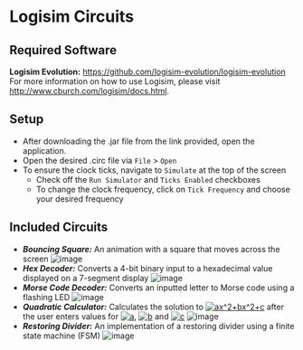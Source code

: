 # Logisim Circuits

## Required Software
**Logisim Evolution:** https://github.com/logisim-evolution/logisim-evolution  
For more information on how to use Logisim, please visit http://www.cburch.com/logisim/docs.html.

## Setup
- After downloading the .jar file from the link provided, open the application.
- Open the desired .circ file via `File` > `Open`
- To ensure the clock ticks, navigate to `Simulate` at the top of the screen
    - Check off the `Run Simulator` and `Ticks Enabled` checkboxes
    - To change the clock frequency, click on `Tick Frequency` and choose your desired frequency

## Included Circuits
- _**Bouncing Square:**_ An animation with a square that moves across the screen
    ![image](https://user-images.githubusercontent.com/69637288/130248611-3cb8d8a3-bf19-48a7-a4d0-e8bf6ffc7ed6.png)
- _**Hex Decoder:**_ Converts a 4-bit binary input to a hexadecimal value displayed on a 7-segment display
    ![image](https://user-images.githubusercontent.com/69637288/130247613-591c1483-3528-40a9-88c3-943f3fd6a638.png)
- _**Morse Code Decoder:**_ Converts an inputted letter to Morse code using a flashing LED
    ![image](https://user-images.githubusercontent.com/69637288/130247867-15d15da4-0428-4bb6-b682-c40b13ab9c2e.png)
- _**Quadratic Calculator:**_ Calculates the solution to <a href="https://www.codecogs.com/eqnedit.php?latex=ax^2&plus;bx^2&plus;c" target="_blank"><img src="https://latex.codecogs.com/svg.latex?ax^2&plus;bx^2&plus;c" title="ax^2+bx^2+c" /></a> after the user enters values for <a href="https://www.codecogs.com/eqnedit.php?latex=a" target="_blank"><img src="https://latex.codecogs.com/svg.latex?a" title="a" /></a>, <a href="https://www.codecogs.com/eqnedit.php?latex=b" target="_blank"><img src="https://latex.codecogs.com/svg.latex?b" title="b" /></a> and <a href="https://www.codecogs.com/eqnedit.php?latex=c" target="_blank"><img src="https://latex.codecogs.com/svg.latex?c" title="c" /></a>
    ![image](https://user-images.githubusercontent.com/69637288/130248001-d0bb768a-07ca-477c-80b1-3623f9d2c3ed.png)
- _**Restoring Divider:**_ An implementation of a restoring divider using a finite state machine (FSM)
    ![image](https://user-images.githubusercontent.com/69637288/130248133-9f525a5c-7a39-4537-bc29-e6901e866bf0.png)
